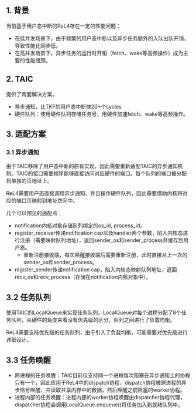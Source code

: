 ## 1. 背景
当前基于用户态中断的ReL4存在一定的性能问题：
- 在低并发场景下，由于频繁的用户态中断以及异步任务额外的入队出队开销，导致性能比同步低。
- 在高并发场景下，异步任务的运行时开销（fetch、wake等高频操作）成为主要的性能瓶颈。
## 2. TAIC
提供了两套解决方案。
- 异步通知，比TKF的用户态中断快20+个cycles
- 硬件队列：使用硬件队列存储任务号，用硬件加速fetch、wake等高频操作。

## 3. 适配方案

### 3.1 异步通知
由于TAIC移除了用户态中断的原有实现，因此需要重新适配TAIC的异步通知机制。TAIC的接口需要程序能够直接访问对应硬件的端口。每个队列的端口被分配到单独的页地址上。

ReL4需要用户态直接调用异步通知，并且操作硬件队列，因此需要借助内核将对应的端口页映射到地址空间中。

几个可以预见的适配点：
- notification内核对象存储队列绑定的os_id, process_id。
- register_receiver传递notification cap以及handler两个参数，陷入内核态进行注册（需要映射队列地址），返回sender_os和sender_process并缓存到用户态。
	- 重新注册接收端，每次唤醒接收端后需要重新注册，此时直接从上一次的sender_os和sender_process。
- register_sender传递notification cap，陷入内核态映射队列地址，返回recv_os和recv_process（存储在notification内核对象中）。

## 3.2 任务队列
使用TAIC的LocalQueue来实现任务队列。LocalQueue对每个进程分配了8个任务队列，从硬件的角度来看没有优先级的区分，队列之间进行了负载均衡。

ReL4需要支持优先级的任务队列，由于引入了负载均衡，可能需要对优先级进行详细设计。

## 3.3 任务唤醒

- 跨进程的任务唤醒：TAIC目前仅支持同一个进程每次阻塞在异步通知上的协程只有一个，因此应用于ReL4中的dispatch协程，dispatch协程被跨进程的异步信号唤醒，并读取共享内存中的数据，然后唤醒之前阻塞的worker协程。
- 进程内部的任务唤醒：进程内部的worker协程唤醒由dispatcher协程代理，dispatcher协程会调用LocalQueue.enqueue()将任务加入到就绪队列中。
